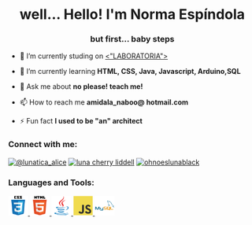 <h1 align="center">well... Hello! I'm Norma Espíndola</h1>
<h3 align="center">but first... baby steps</h3>

- 🔭 I’m currently studing on [<"LABORATORIA">](https://github.com/ohnoeslunablack)

- 🌱 I’m currently learning **HTML, CSS, Java, Javascript, Arduino,SQL**

- 💬 Ask me about **no please! teach me!**

- 📫 How to reach me **amidala_naboo@ hotmail.com**

- ⚡ Fun fact **I used to be "an" architect**

<h3 align="left">Connect with me:</h3>
<p align="left">
<a href="https://twitter.com/@lunatica_alice" target="blank"><img align="center" src="https://raw.githubusercontent.com/rahuldkjain/github-profile-readme-generator/master/src/images/icons/Social/twitter.svg" alt="@lunatica_alice" height="30" width="40" /></a>
<a href="https://fb.com/luna cherry liddell" target="blank"><img align="center" src="https://raw.githubusercontent.com/rahuldkjain/github-profile-readme-generator/master/src/images/icons/Social/facebook.svg" alt="luna cherry liddell" height="30" width="40" /></a>
<a href="https://instagram.com/ohnoeslunablack" target="blank"><img align="center" src="https://raw.githubusercontent.com/rahuldkjain/github-profile-readme-generator/master/src/images/icons/Social/instagram.svg" alt="ohnoeslunablack" height="30" width="40" /></a>
</p>

<h3 align="left">Languages and Tools:</h3>
<p align="left"> <a href="https://www.w3schools.com/css/" target="_blank" rel="noreferrer"> <img src="https://raw.githubusercontent.com/devicons/devicon/master/icons/css3/css3-original-wordmark.svg" alt="css3" width="40" height="40"/> </a> <a href="https://www.w3.org/html/" target="_blank" rel="noreferrer"> <img src="https://raw.githubusercontent.com/devicons/devicon/master/icons/html5/html5-original-wordmark.svg" alt="html5" width="40" height="40"/> </a> <a href="https://www.java.com" target="_blank" rel="noreferrer"> <img src="https://raw.githubusercontent.com/devicons/devicon/master/icons/java/java-original.svg" alt="java" width="40" height="40"/> </a> <a href="https://developer.mozilla.org/en-US/docs/Web/JavaScript" target="_blank" rel="noreferrer"> <img src="https://raw.githubusercontent.com/devicons/devicon/master/icons/javascript/javascript-original.svg" alt="javascript" width="40" height="40"/> </a> <a href="https://www.mysql.com/" target="_blank" rel="noreferrer"> <img src="https://raw.githubusercontent.com/devicons/devicon/master/icons/mysql/mysql-original-wordmark.svg" alt="mysql" width="40" height="40"/> </a> </p>


